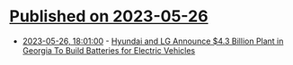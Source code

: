 # [Published on 2023-05-26](index.md)

* [2023-05-26, 18:01:00](https://hardware.slashdot.org/story/23/05/26/1649258/hyundai-and-lg-announce-43-billion-plant-in-georgia-to-build-batteries-for-electric-vehicles?utm_source=rss1.0mainlinkanon&utm_medium=feed) - [Hyundai and LG Announce $4.3 Billion Plant in Georgia To Build Batteries for Electric Vehicles](https://hardware.slashdot.org/story/23/05/26/1649258/hyundai-and-lg-announce-43-billion-plant-in-georgia-to-build-batteries-for-electric-vehicles?utm_source=rss1.0mainlinkanon&utm_medium=feed)
